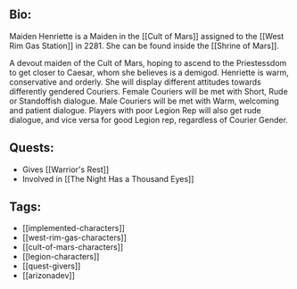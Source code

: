 ## Bio:

Maiden Henriette is a Maiden in the [[Cult of Mars]] assigned to the [[West Rim Gas Station]] in 2281. She can be found inside the [[Shrine of Mars]]. 

A devout maiden of the Cult of Mars, hoping to ascend to the Priestessdom to get closer to Caesar, whom she believes is a demigod. Henriette is warm, conservative and orderly. She will display different attitudes towards differently gendered Couriers. Female Couriers will be met with Short, Rude or Standoffish dialogue. Male Couriers will be met with Warm, welcoming and patient dialogue. Players with poor Legion Rep will also get rude dialogue, and vice versa for good Legion rep, regardless of Courier Gender.

## Quests:

- Gives [[Warrior's Rest]]
- Involved in [[The Night Has a Thousand Eyes]]

## Tags:

- [[implemented-characters]]
- [[west-rim-gas-characters]]
- [[cult-of-mars-characters]]
- [[legion-characters]]
- [[quest-givers]]
- [[arizonadev]]